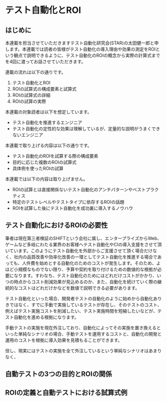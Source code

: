 # テスト自動化とROI

## はじめに

本連載を担当させていただきますテスト自動化研究会(STAR)の太田健一郎と申します。本連載では読者の皆様がテスト自動化の導入理由や効果の測定をROIという観点で説明できるように、テスト自動化のROIの概念から実際の計算式までを4回に渡ってお話させていただきます。

連載の流れは以下の通りです。

1. テスト自動化とROI
2. ROIの試算式の構成要素と試算式
3. ROIの試算式の詳細
4. ROIの試算の実際

本連載の対象読者は以下を想定しています。

* テスト自動化を推進するエンジニア
* テスト自動化の定性的な効果は理解しているが、定量的な説明がうまくできないエンジニア

本連載で取り上げる内容は以下の通りです。

* テスト自動化のROIを試算する際の構成要素
* 目的に応じた複数のROIの試算式
* 具体例を使ったROIの試算

本連載では以下の内容は取り上げません。

* ROIの試算とは直接関係ないテスト自動化のアンチパターンやベストプラクティス
* 特定のテストレベルやテストタイプに依存するROIの話題
* ROIを試算した後にテスト自動化を成功裏に導入するノウハウ

## テスト自動化におけるROIの必要性

筆者は現在第三者検証のSHIFTという会社に属し、エンタープライズからWeb、ゲームなど多岐にわたる業界のお客様へテスト自動化やCIの導入支援をさせて頂いています。このようにテスト自動化を外部からご支援させて頂く場合だけなく、社内の品質改善や効率化改善の一環としてテスト自動化を推進する場合であっても、人件費を始めとする自動化のためのコストが発生します。そのため、よほど小規模なものでない限り、予算や契約を取り付けるための数値的な根拠が必要になります。すわなち、テスト自動化のためにはどれだけコストがかかり、いつの時点からコスト削減効果が見込めるのか、また、自動化を続けていく際の継続的なコストはどれだけかなどを数値で説明できる必要があります。

テスト自動化といった場合、開発者テストの自動化のように始めから自動化ありきではなく、すでに手動で実施しているテストが存在し、そのテストのコスト、例えばテスト実施コストを削減したい、テスト実施時間を短縮したいなどが、テスト自動化を進める根拠になります。

手動テストの実施を現在外注しており、自動化によってその実施を置き換えるといった単純なシナリオの場合、手動テストを運用するコストと、自動化の開発と運用のコストを根拠に導入効果を見積もることができます。

但し、現実にはテストの実施を全て外注しているという単純なシナリオはあまりなく、


## 自動テストの3つの目的とROIの関係

## ROIの定義と自動テストにおける試算式例
